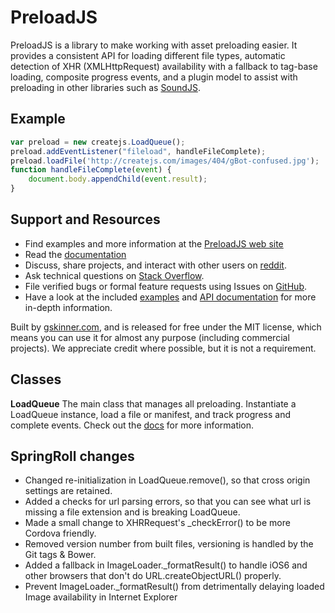 # PreloadJS

PreloadJS is a library to make working with asset preloading easier. It provides a consistent API for loading different
file types, automatic detection of XHR (XMLHttpRequest) availability with a fallback to tag-base loading, composite
progress events, and a plugin model to assist with preloading in other libraries such as [SoundJS](http://www.soundjs.com).

## Example

```javascript
var preload = new createjs.LoadQueue();
preload.addEventListener("fileload", handleFileComplete);
preload.loadFile('http://createjs.com/images/404/gBot-confused.jpg');
function handleFileComplete(event) {
	document.body.appendChild(event.result);
}
```

## Support and Resources
* Find examples and more information at the [PreloadJS web site](http://www.preloadjs.com/)
* Read the [documentation](http://createjs.com/Docs/PreloadJS/)
* Discuss, share projects, and interact with other users on [reddit](http://www.reddit.com/r/createjs/).
* Ask technical questions on [Stack Overflow](http://stackoverflow.com/questions/tagged/preloadjs).
* File verified bugs or formal feature requests using Issues on [GitHub](https://github.com/createjs/PreloadJS/issues).
* Have a look at the included [examples](https://github.com/CreateJS/PreloadJS/tree/master/examples) and [API documentation](http://createjs.com/Docs/PreloadJS/) for more in-depth information.

Built by [gskinner.com](http://www.gskinner.com), and is released for free under the MIT license, which means you can
use it for almost any purpose (including commercial projects). We appreciate credit where possible, but it is not a requirement.


## Classes

**LoadQueue**
The main class that manages all preloading. Instantiate a LoadQueue instance, load a file or manifest, and track
progress and complete events. Check out the [docs](http://createjs.com/Docs/PreloadJS/) for more information.

## SpringRoll changes
* Changed re-initialization in LoadQueue.remove(), so that cross origin settings are retained.
* Added a checks for url parsing errors, so that you can see what url is missing a file extension and is breaking LoadQueue.
* Made a small change to XHRRequest's _checkError() to be more Cordova friendly.
* Removed version number from built files, versioning is handled by the Git tags & Bower.
* Added a fallback in ImageLoader._formatResult() to handle iOS6 and other browsers that don't do URL.createObjectURL() properly.
* Prevent ImageLoader._formatResult() from detrimentally delaying loaded Image availability in Internet Explorer
